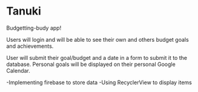 # Tanuki

Budgetting-budy app!

Users will login and will be able to see their own and others budget goals and achievements.

User will submit their goal/budget and a date in a form to submit it to the database.
Personal goals will be displayed on their personal Google Calendar.

-Implementing firebase to store data
-Using RecyclerView to display items
